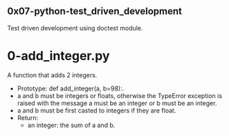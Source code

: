 ## 0x07-python-test_driven_development
Test driven development using doctest module.

# 0-add_integer.py
A function that adds 2 integers.

- Prototype: def add_integer(a, b=98):.
- a and b must be integers or floats, otherwise the TypeError exception is raised with the message a must be an integer or b must be an integer.
- a and b must be first casted to integers if they are float.
- Return:
     - an integer: the sum of a and b.
